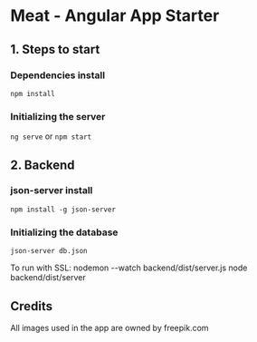 # Meat - Angular App Starter

## 1. Steps to start

### Dependencies install

`npm install`

### Initializing the server

`ng serve` or `npm start`

## 2. Backend

### json-server install

`npm install -g json-server`

### Initializing the database

`json-server db.json`


To run with SSL:
nodemon --watch backend/dist/server.js
node backend/dist/server

## Credits

All images used in the app are owned by freepik.com
